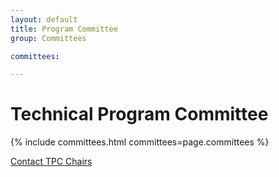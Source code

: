```yaml
---
layout: default
title: Program Committee
group: Committees

committees:

---
```


# Technical Program Committee

{% include committees.html committees=page.committees %}

<div class="row">
  <div class="col-sm-6 col-sm-offset-3">
    <a href="mailto:mobihoc19.tpcchairs@gmail.com" class="btn btn-primary btn-block" role="button">Contact TPC Chairs</a>
  </div>
</div>
